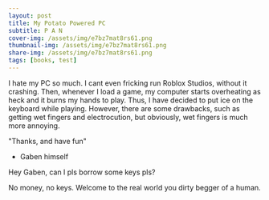 ```yaml
---
layout: post
title: My Potato Powered PC
subtitle: P A N
cover-img: /assets/img/e7bz7mat8rs61.png
thumbnail-img: /assets/img/e7bz7mat8rs61.png
share-img: /assets/img/e7bz7mat8rs61.png
tags: [books, test]
---
```


I hate my PC so much. I cant even fricking run Roblox Studios, without it crashing. Then, whenever I load a game, my computer starts overheating as heck and it burns my hands to play. Thus, I have decided to put ice on the keyboard while playing. However, there are some drawbacks, such as getting wet fingers and electrocution, but obviously, wet fingers is much more annoying. 

"Thanks, and have fun"  
- Gaben himself  

Hey Gaben, can I pls borrow some keys pls?

No money, no keys. Welcome to the real world you dirty begger of a human.